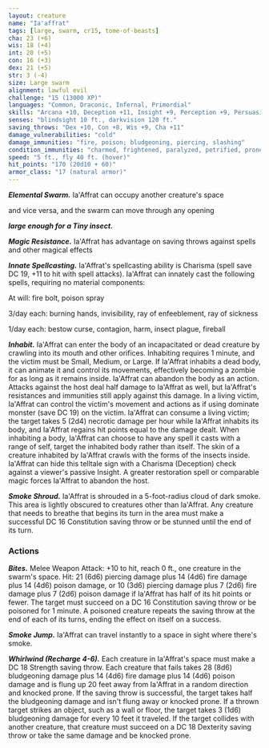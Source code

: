 ```yaml
---
layout: creature
name: "Ia'affrat"
tags: [large, swarm, cr15, tome-of-beasts]
cha: 23 (+6)
wis: 18 (+4)
int: 20 (+5)
con: 16 (+3)
dex: 21 (+5)
str: 3 (-4)
size: Large swarm
alignment: lawful evil
challenge: "15 (13000 XP)"
languages: "Common, Draconic, Infernal, Primordial"
skills: "Arcana +10, Deception +11, Insight +9, Perception +9, Persuasion +11"
senses: "blindsight 10 ft., darkvision 120 ft."
saving_throws: "Dex +10, Con +8, Wis +9, Cha +11"
damage_vulnerabilities: "cold"
damage_immunities: "fire, poison; bludgeoning, piercing, slashing"
condition_immunities: "charmed, frightened, paralyzed, petrified, prone, poisoned, restrained, stunned"
speed: "5 ft., fly 40 ft. (hover)"
hit_points: "170 (20d10 + 60)"
armor_class: "17 (natural armor)"
---
```


***Elemental Swarm.*** Ia'Affrat can occupy another creature's space

and vice versa, and the swarm can move through any opening

***large enough for a Tiny insect.*** 

***Magic Resistance.*** Ia'Affrat has advantage on saving throws against spells and other magical effects

***Innate Spellcasting.*** Ia'Affrat's spellcasting ability is Charisma (spell save DC 19, +11 to hit with spell attacks). Ia'Affrat can innately cast the following spells, requiring no material components:

At will: fire bolt, poison spray

3/day each: burning hands, invisibility, ray of enfeeblement, ray of sickness

1/day each: bestow curse, contagion, harm, insect plague, fireball

***Inhabit.*** Ia'Affrat can enter the body of an incapacitated or dead creature by crawling into its mouth and other orifices. Inhabiting requires 1 minute, and the victim must be Small, Medium, or Large. If Ia'Affrat inhabits a dead body, it can animate it and control its movements, effectively becoming a zombie for as long as it remains inside. Ia'Affrat can abandon the body as an action. Attacks against the host deal half damage to Ia'Affrat as well, but Ia'Affrat's resistances and immunities still apply against this damage. In a living victim, Ia'Affrat can control the victim's movement and actions as if using dominate monster (save DC 19) on the victim. Ia'Affrat can consume a living victim; the target takes 5 (2d4) necrotic damage per hour while Ia'Affrat inhabits its body, and Ia'Affrat regains hit points equal to the damage dealt. When inhabiting a body, Ia'Affrat can choose to have any spell it casts with a range of self, target the inhabited body rather than itself. The skin of a creature inhabited by Ia'Affrat crawls with the forms of the insects inside. Ia'Affrat can hide this telltale sign with a Charisma (Deception) check against a viewer's passive Insight. A greater restoration spell or comparable magic forces Ia'Affrat to abandon the host.

***Smoke Shroud.*** Ia'Affrat is shrouded in a 5-foot-radius cloud of dark smoke. This area is lightly obscured to creatures other than Ia'Affrat. Any creature that needs to breathe that begins its turn in the area must make a successful DC 16 Constitution saving throw or be stunned until the end of its turn.

### Actions

***Bites.*** Melee Weapon Attack: +10 to hit, reach 0 ft., one creature in the swarm's space. Hit: 21 (6d6) piercing damage plus 14 (4d6) fire damage plus 14 (4d6) poison damage, or 10 (3d6) piercing damage plus 7 (2d6) fire damage plus 7 (2d6) poison damage if Ia'Affrat has half of its hit points or fewer. The target must succeed on a DC 16 Constitution saving throw or be poisoned for 1 minute. A poisoned creature repeats the saving throw at the end of each of its turns, ending the effect on itself on a success.

***Smoke Jump.*** Ia'Affrat can travel instantly to a space in sight where there's smoke.

***Whirlwind (Recharge 4-6).*** Each creature in Ia'Affrat's space must make a DC 18 Strength saving throw. Each creature that fails takes 28 (8d6) bludgeoning damage plus 14 (4d6) fire damage plus 14 (4d6) poison damage and is flung up 20 feet away from Ia'Affrat in a random direction and knocked prone. If the saving throw is successful, the target takes half the bludgeoning damage and isn't flung away or knocked prone. If a thrown target strikes an object, such as a wall or floor, the target takes 3 (1d6) bludgeoning damage for every 10 feet it traveled. If the target collides with another creature, that creature must succeed on a DC 18 Dexterity saving throw or take the same damage and be knocked prone.

